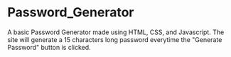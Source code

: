 # Password_Generator
 A basic Password Generator made using HTML, CSS, and Javascript. The site will generate a 15 characters long password everytime the "Generate Password" button is clicked.
 

